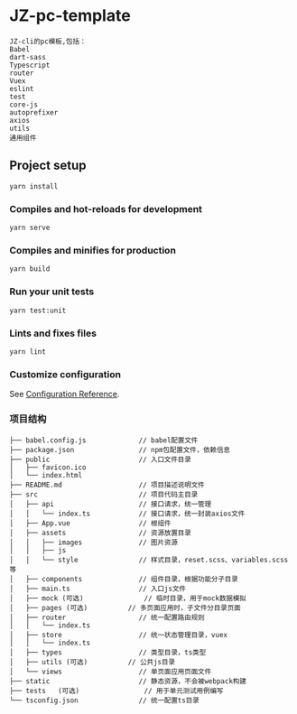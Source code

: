 # JZ-pc-template
```
JZ-cli的pc模板,包括：
Babel
dart-sass
Typescript
router
Vuex
eslint
test
core-js
autoprefixer
axios
utils
通用组件
```
## Project setup
```
yarn install
```

### Compiles and hot-reloads for development
```
yarn serve
```

### Compiles and minifies for production
```
yarn build
```

### Run your unit tests
```
yarn test:unit
```

### Lints and fixes files
```
yarn lint
```

### Customize configuration
See [Configuration Reference](https://cli.vuejs.org/config/).

### 项目结构
```
├── babel.config.js				// babel配置文件
├── package.json				// npm包配置文件，依赖信息
├── public						// 入口文件目录
│   ├── favicon.ico
│   └── index.html
├── README.md				    // 项目描述说明文件
├── src						    // 项目代码主目录
│   ├── api					    // 接口请求，统一管理
│   │   └── index.ts			// 接口请求，统一封装axios文件
│   ├── App.vue				    // 根组件
│   ├── assets				    // 资源放置目录
│   │   ├── images			    // 图片资源
│   │   ├── js					
│   │   └── style			    // 样式目录，reset.scss、variables.scss等
│   ├── components			    // 组件目录，根据功能分子目录
│   ├── main.ts				    // 入口js文件
│   ├── mock (可选)			    // 临时目录，用于mock数据模拟
│   ├── pages (可选)			// 多页面应用时，子文件分目录页面
│   ├── router				    // 统一配置路由规则
│   │   └── index.ts
│   ├── store				    // 统一状态管理目录，vuex
│   │   └── index.ts
│   ├── types				    // 类型目录，ts类型
│   ├── utils (可选)			// 公共js目录
│   └── views				    // 单页面应用页面文件
├── static						// 静态资源，不会被webpack构建
├── tests	(可选)				// 用于单元测试用例编写
└── tsconfig.json				// 统一配置ts目录
```
